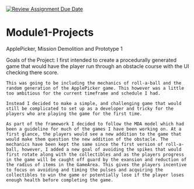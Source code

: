 [![Review Assignment Due Date](https://classroom.github.com/assets/deadline-readme-button-24ddc0f5d75046c5622901739e7c5dd533143b0c8e959d652212380cedb1ea36.svg)](https://classroom.github.com/a/o-3OZDLo)
# Module1-Projects
 ApplePicker, Mission Demolition and Prototype 1

 Goals of the Project:
    I first intended to create a procedurally generated game that would have the player run through an obstacle course with the UI checking there score. 
    
    This was going to be including the mechanics of roll-a-ball and the random generation of the ApplePicker game. This however was a little too ambitious for the current timeframe and schedule I had.

    Instead I decided to make a simple, and challenging game that would still be complicated to set up as a developer and tricky for the players who are playing the game for the first time.

    As part of the framework I decided to follow the MDA model which had been a guideline for much of the games I have been working on. At a first glance, the players would see a new addition to the game that would make them question the new addition of the obstacle. The mechanics have been kept the same since the first version of roll-a-ball, however, I added a new goal of avoiding the spikes that would first rotate along with the collectibles and as the players progress in the game will be caught off guard by the exansion and reduction of the radius of items in the GameArea. This gives the players incentive to focus on avoiding and timing the pulses and acquiring the collectibles to win the game or potentially lose if the player loses enough health before completing the game.
